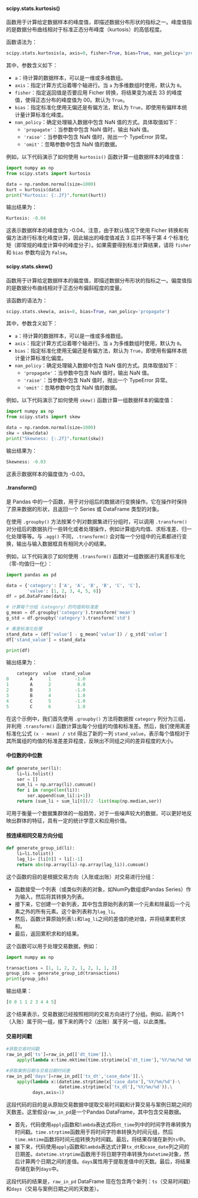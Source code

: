 #### scipy.stats.kurtosis()

函数用于计算给定数据样本的峰度值，即描述数据分布形状的指标之一。峰度值指的是数据分布曲线相对于标准正态分布峰度（kurtosis）的高低程度。

函数语法为：

```python
scipy.stats.kurtosis(a, axis=0, fisher=True, bias=True, nan_policy='propagate')
```

其中，参数含义如下：

- `a`：待计算的数据样本，可以是一维或多维数组。
- `axis`：指定计算方式沿着哪个轴进行。当 `a` 为多维数组时使用，默认为 `0`。
- `fisher`：指定返回值是否要应用 Ficher 转换，将结果变为减去 33 的峰度值，使得正态分布的峰度值为 00。默认为 `True`。
- `bias`：指定标准化使用无偏还是有偏方法，默认为 `True`，即使用有偏样本统计量计算标准化峰度。
- `nan_policy`：确定处理输入数据中包含 NaN 值的方式。具体取值如下：
  - `'propagate'`：当参数中包含 NaN 值时，输出 NaN 值。
  - `'raise'`：当参数中包含 NaN 值时，抛出一个 TypeError 异常。
  - `'omit'`：忽略参数中包含 NaN 值的数据。

例如，以下代码演示了如何使用 `kurtosis()` 函数计算一组数据样本的峰度值：

```python
import numpy as np
from scipy.stats import kurtosis

data = np.random.normal(size=1000)
kurt = kurtosis(data)
print("Kurtosis: {:.2f}".format(kurt))
```

输出结果为：

```python
Kurtosis: -0.04
```

这表示数据样本的峰度值为 -0.04。注意，由于默认情况下使用 Ficher 转换和有偏方法进行标准化峰度计算，因此输出的峰度值减去 3 后并不等于第 4 个标准化矩（即常规的峰度计算中的峰度分子）。如果需要得到标准计算结果，请将 `fisher` 和 `bias` 参数均设为 `False`。





#### scipy.stats.skew()

函数用于计算给定数据样本的偏度值，即描述数据分布形状的指标之一。偏度值指的是数据分布曲线相对于正态分布偏斜程度的度量。

该函数的语法为：

```python
scipy.stats.skew(a, axis=0, bias=True, nan_policy='propagate')
```

其中，参数含义如下：

- `a`：待计算的数据样本，可以是一维或多维数组。
- `axis`：指定计算方式沿着哪个轴进行。当 `a` 为多维数组时使用，默认为 `0`。
- `bias`：指定标准化使用无偏还是有偏方法，默认为 `True`，即使用有偏样本统计量计算标准化偏度。
- `nan_policy`：确定处理输入数据中包含 NaN 值的方式。具体取值如下：
  - `'propagate'`：当参数中包含 NaN 值时，输出 NaN 值。
  - `'raise'`：当参数中包含 NaN 值时，抛出一个 TypeError 异常。
  - `'omit'`：忽略参数中包含 NaN 值的数据。

例如，以下代码演示了如何使用 `skew()` 函数计算一组数据样本的偏度值：

```python
import numpy as np
from scipy.stats import skew

data = np.random.normal(size=1000)
skw = skew(data)
print("Skewness: {:.2f}".format(skw))
```

输出结果为：

```python
Skewness: -0.03
```

这表示数据样本的偏度值为 -0.03。





#### .transform() 

是 Pandas 中的一个函数，用于对分组后的数据进行变换操作。它在操作时保持了原来数据的形状，且返回一个 Series 或 DataFrame 类型的对象。

在使用 `.groupby()` 方法按某个列对数据集进行分组时，可以调用 `.transform()` 对分组后的数据执行一些转化或者处理操作，例如计算组内均值、求标准差、归一化处理等等。与 `.agg()` 不同，`.transform()` 会对每一个分组中的元素都进行变换，输出与输入数据框具有相同大小的结果。

例如，以下代码演示了如何使用 `.transform()` 函数对一组数据进行离差标准化（零-均值归一化）：

```python
import pandas as pd

data = {'category': ['A', 'A', 'B', 'B', 'C', 'C'],
        'value': [1, 2, 3, 4, 5, 6]}
df = pd.DataFrame(data)

# 计算每个分组（category）的均值和标准差
g_mean = df.groupby('category').transform('mean')
g_std = df.groupby('category').transform('std')

# 离差标准化处理
stand_data = (df['value'] - g_mean['value']) / g_std['value']
df['stand_value'] = stand_data

print(df)
```

输出结果为：

```python
	category  value  stand_value
0        A      1         -1.0
1        A      2          0.0
2        B      3         -1.0
3        B      4          1.0
4        C      5         -1.0
5        C      6          1.0
```

在这个示例中，我们首先使用 `.groupby()` 方法将数据按 `category` 列分为三组，并利用 `.transform()` 函数计算出每个分组的均值和标准差。然后，我们使用离差标准化公式 `(x - mean) / std` 得出了新的一列 `stand_value`，表示每个值相对于其所属组的均值的标准差差异程度，反映出不同组之间的差异程度的大小。



#### 中位数的中位数

```python
def generate_ser(li):
    li=li.tolist()
    ser = []
    sum_li = np.array(li).cumsum()
    for i in range(len(li)):
        ser.append(sum_li[:i+1])
    return (sum_li + sum_li[0])/2 -list(map(np.median,ser))
```

可用于衡量一个数据集群体的一般趋势，对于一些噪声较大的数据，可以更好地反映出群体的特征，具有一定的统计学意义和应用价值。



#### 按连续相同交易方向分组

```python
def generate_group_id(li):
    li=li.tolist()
    lag_li= [li[0]] + li[:-1]
    return abs(np.array(li)-np.array(lag_li)).cumsum()
```

这个函数的目的是根据交易方向（入账或出账）对交易进行分组：

- 函数接受一个列表（或类似列表的对象，如NumPy数组或Pandas Series）作为输入，然后将其转换为列表。
- 接下来，它创建一个新列表，其中包含原始列表的第一个元素和除最后一个元素之外的所有元素。这个新列表称为`lag_li`。
- 然后，函数计算原始列表`li`和`lag_li`之间的差值的绝对值，并将结果累积求和。
- 最后，返回累积求和的结果。

这个函数可以用于处理交易数据，例如：

```python
import numpy as np

transactions = [1, 1, 2, 2, 1, 2, 1, 1, 2]
group_ids = generate_group_id(transactions)
print(group_ids)
```

输出结果：

```python
[0 0 1 1 2 3 4 4 5]
```

这个结果表示，交易数据已经按照相同的交易方向进行了分组。例如，前两个1（入账）属于同一组，接下来的两个2（出账）属于另一组，以此类推。



#### 交易时间戳

```python
#获取交易时间戳
raw_in_pd['ts']=raw_in_pd[['dt_time']].\
	apply(lambda x:time.mktime(time.strptime(x['dt_time'],'%Y/%m/%d %H:%M:%S')),axis=1)

#获取案例日期与交易日期时间差
raw_in_pd['days']=raw_in_pd[['tx_dt','case_date']].\
    apply(lambda x:(datetime.strptime(x['case_date'],'%Y/%m/%d')-\
                    datetime.strptime(x['tx_dt'],'%Y/%m/%d')).\
          days,axis=1)
```

这段代码的目的是从原始交易数据中提取交易时间戳和计算交易与案例日期之间的天数差。这里假设`raw_in_pd`是一个Pandas DataFrame，其中包含交易数据。

- 首先，代码使用`apply`函数和`lambda`表达式将`dt_time`列中的时间字符串转换为时间戳。`time.strptime`函数用于将时间字符串转换为时间元组，然后`time.mktime`函数将时间元组转换为时间戳。最后，将结果存储在新列`ts`中。
- 接下来，代码使用`apply`函数和`lambda`表达式计算`tx_dt`和`case_date`列之间的日期差。`datetime.strptime`函数用于将日期字符串转换为`datetime`对象，然后计算两个日期之间的差值。`days`属性用于提取差值中的天数。最后，将结果存储在新列`days`中。

这段代码的结果是，`raw_in_pd` DataFrame 现在包含两个新列：`ts`（交易时间戳）和`days`（交易与案例日期之间的天数差）。



